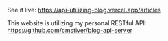 See it live: https://api-utilizing-blog.vercel.app/articles

This website is utilizing my personal RESTful API: https://github.com/cmstiver/blog-api-server
